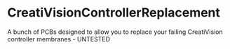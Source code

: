 # CreatiVisionControllerReplacement
A bunch of PCBs designed to allow you to replace your failing CreatiVision controller membranes - UNTESTED

